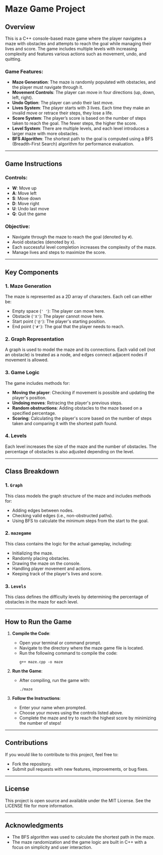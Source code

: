 # Maze Game Project

## Overview

This is a C++ console-based maze game where the player navigates a maze with obstacles and attempts to reach the goal while managing their lives and score. The game includes multiple levels with increasing complexity and features various actions such as movement, undo, and quitting.

### Game Features:
- **Maze Generation**: The maze is randomly populated with obstacles, and the player must navigate through it.
- **Movement Controls**: The player can move in four directions (up, down, left, right).
- **Undo Option**: The player can undo their last move.
- **Lives System**: The player starts with 3 lives. Each time they make an invalid move or retrace their steps, they lose a life.
- **Score System**: The player’s score is based on the number of steps taken to reach the goal. The fewer steps, the higher the score.
- **Level System**: There are multiple levels, and each level introduces a larger maze with more obstacles.
- **BFS Algorithm**: The shortest path to the goal is computed using a BFS (Breadth-First Search) algorithm for performance evaluation.

---

## Game Instructions

### Controls:
- **W**: Move up
- **A**: Move left
- **S**: Move down
- **D**: Move right
- **U**: Undo last move
- **Q**: Quit the game

### Objective:
- Navigate through the maze to reach the goal (denoted by `#`).
- Avoid obstacles (denoted by `X`).
- Each successful level completion increases the complexity of the maze.
- Manage lives and steps to maximize the score.

---

## Key Components

### 1. **Maze Generation**
The maze is represented as a 2D array of characters. Each cell can either be:
- Empty space (`' '`): The player can move here.
- Obstacle (`'X'`): The player cannot move here.
- Start point (`'@'`): The player's starting position.
- End point (`'#'`): The goal that the player needs to reach.

### 2. **Graph Representation**
A graph is used to model the maze and its connections. Each valid cell (not an obstacle) is treated as a node, and edges connect adjacent nodes if movement is allowed.

### 3. **Game Logic**
The game includes methods for:
- **Moving the player**: Checking if movement is possible and updating the player's position.
- **Undoing moves**: Retracing the player's previous steps.
- **Random obstructions**: Adding obstacles to the maze based on a specified percentage.
- **Scoring**: Calculating the player's score based on the number of steps taken and comparing it with the shortest path found.

### 4. **Levels**
Each level increases the size of the maze and the number of obstacles. The percentage of obstacles is also adjusted depending on the level.

---

## Class Breakdown

### 1. `Graph`
This class models the graph structure of the maze and includes methods for:
- Adding edges between nodes.
- Checking valid edges (i.e., non-obstructed paths).
- Using BFS to calculate the minimum steps from the start to the goal.

### 2. `mazegame`
This class contains the logic for the actual gameplay, including:
- Initializing the maze.
- Randomly placing obstacles.
- Drawing the maze on the console.
- Handling player movement and actions.
- Keeping track of the player's lives and score.

### 3. `Levels`
This class defines the difficulty levels by determining the percentage of obstacles in the maze for each level.

---

## How to Run the Game

1. **Compile the Code**:
   - Open your terminal or command prompt.
   - Navigate to the directory where the maze game file is located.
   - Run the following command to compile the code:
     ```
     g++ maze.cpp -o maze
     ```

2. **Run the Game**:
   - After compiling, run the game with:
     ```
     ./maze
     ```

3. **Follow the Instructions**:
   - Enter your name when prompted.
   - Choose your moves using the controls listed above.
   - Complete the maze and try to reach the highest score by minimizing the number of steps!

---

## Contributions

If you would like to contribute to this project, feel free to:
- Fork the repository.
- Submit pull requests with new features, improvements, or bug fixes.

---

## License

This project is open source and available under the MIT License. See the LICENSE file for more information.

---

## Acknowledgments

- The BFS algorithm was used to calculate the shortest path in the maze.
- The maze randomization and the game logic are built in C++ with a focus on simplicity and user interaction.
